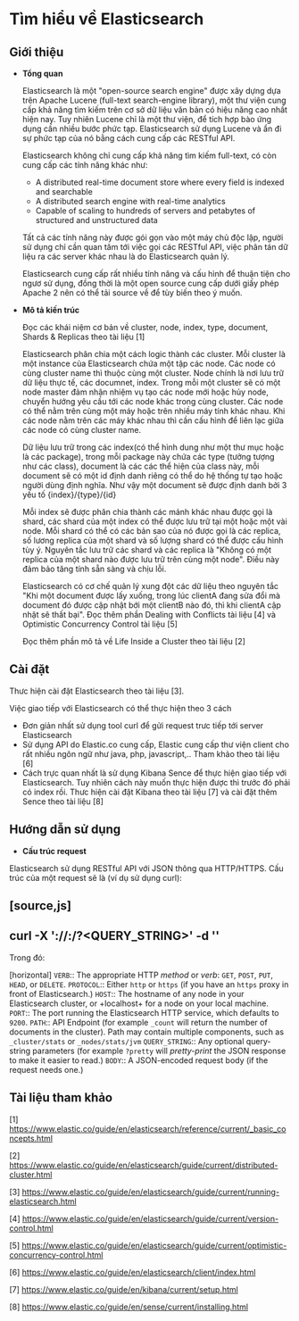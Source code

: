 # Tìm hiểu về Elasticsearch

## Giới thiệu
+ **Tổng quan**

  Elasticsearch là một "open-source search engine" được xây dựng dựa trên  Apache Lucene (full-text search-engine library), một thư viện cung cấp khả năng tìm kiếm trên cơ sở dữ liệu văn bản có hiệu năng cao nhất hiện nay. Tuy nhiên Lucene chỉ là một thư viện, để tích hợp bào ứng dụng cần nhiều bước phức tạp. Elasticsearch sử dụng Lucene và ẩn đi sự phức tạp của nó bằng cách cung cấp các RESTful API.
  
  Elasticsearch không chỉ cung cấp khả năng tìm kiếm full-text, có còn cung cấp các tính năng khác như: 
    - A distributed real-time document store where every field is indexed and searchable
    - A distributed search engine with real-time analytics
    - Capable of scaling to hundreds of servers and petabytes of structured and unstructured data
  
  Tất cả các tính năng này được gói gọn vào một máy chủ độc lập, người sử dụng chỉ cần quan tâm tới việc gọi các RESTful API, việc phân tán dữ liệu ra các server khác nhau là do Elasticsearch quản lý. 
  
  Elasticsearch cung cấp rất nhiều tính năng và cấu hình để thuận tiện cho ngươ sử dụng, đồng thời là một open source cung cấp dưới giấy phép Apache 2 nên có thể tải source về để tùy biến theo ý muốn.
  
+ **Mô tả kiến trúc**

  Đọc các khái niệm cơ bản về cluster, node, index, type, document, Shards & Replicas theo tài liệu [1]
  
  Elasticsearch phân chia một cách logic thành các cluster. Mỗi cluster là một instance của Elasticsearch chứa một tập các node. Các node có cùng cluster name thì thuộc cùng một cluster. Node chính là nơi lưu trữ dữ liệu thực tế, các documnet, index. Trong mỗi một cluster sẽ có một node master đảm nhận nhiệm vụ tạo các node mới hoặc hủy node, chuyển hướng yêu cầu tới các node khác trong cùng cluster. Các node có thể nằm trên cùng một máy hoặc trên nhiều máy tính khác nhau. Khi các node nằm trên các máy khác nhau thì cần cấu hình để liên lạc giữa các node có cùng cluster name.

  Dữ liệu lưu trữ trong các index(có thể hình dung như một thư mục hoặc là các package), trong mỗi package này chứa các type (tưởng tượng như các class), document là các các thể hiện của class này, mỗi document sẽ có một id định danh riêng có thể do hệ thống tự tạo hoặc người dùng định nghĩa. Như vậy một document sẽ được định danh bởi 3 yếu tố {index}/{type}/{id}
  
  Mỗi index sẽ được phân chia thành các mảnh khác nhau được gọi là shard, các shard của một index có thể được lưu trữ tại một hoặc một vài node. Mỗi shard có thể có các bản sao của nó được gọi là các replica, số lương replica của một shard và số lượng shard có thể được cấu hình tùy ý. Nguyên tắc lưu trữ các shard và các replica là "Không có một replica của một shard nào được lưu trữ trên cùng một node". Điều này đảm bảo tăng tính sẵn sàng và chịu lỗi.
  
  Elasticsearch có cơ chế quản lý xung đột các dữ liệu theo nguyên tắc "Khi một document được lấy xuống, trong lúc clientA đang sửa đổi mà document đó được cập nhật bới một clientB nào đó, thì khi clientA cập nhật sẽ thất bại". Đọc thêm phần Dealing with Conflicts tài liệu [4] và Optimistic Concurrency Control tài liệu [5]  
  
  Đọc thêm phần mô tả về Life Inside a Cluster theo tài liệu [2]

## Cài đặt

  Thưc hiện cài đặt Elasticsearch theo tài liệu [3].
  
  Việc giao tiếp với Elasticsearch có thể thực hiện theo 3 cách
  
  - Đơn giản nhất sử dụng tool curl để gửi request trưc tiếp tới server Elasticsearch
  - Sử dụng API do Elastic.co cung cấp, Elastic cung cấp thư viện client cho rất nhiều ngôn ngữ như java, php, javascript,.. Tham khảo theo tài liệu [6]
  - Cách trực quan nhất là sử dụng Kibana Sence để thực hiện giao tiếp với Elasticsearch. Tuy nhiên cách này muốn thực hiện được thì trước đó phải có index rồi. Thưc hiện cài đặt Kibana theo tài liệu [7] và cài đặt thêm Sence theo tài liệu [8] 

## Hướng dẫn sử dụng
  
  + **Cấu trúc request**
  
  Elasticsearch sử dụng RESTful API với JSON thông qua HTTP/HTTPS. Cấu trúc của một request sẽ là (ví dụ sử dụng curl):
  
 [source,js]
--------------------------------------------------
curl -X<VERB> '<PROTOCOL>://<HOST>:<PORT>/<PATH>?<QUERY_STRING>' -d '<BODY>'
--------------------------------------------------

Trong đó:

[horizontal]
`VERB`::            The appropriate HTTP _method_ or _verb_: `GET`, `POST`, `PUT`, `HEAD`, or `DELETE`.
`PROTOCOL`::        Either `http` or `https` (if you have an `https` proxy in front of Elasticsearch.)
`HOST`::            The hostname of any node in your Elasticsearch cluster, or +localhost+ for a node on your local machine.
`PORT`::            The port running the Elasticsearch HTTP service, which defaults to `9200`.
`PATH`::            API Endpoint (for example `_count` will return the number of documents in the cluster). Path may contain multiple components, such as `_cluster/stats` or `_nodes/stats/jvm`
`QUERY_STRING`::    Any optional query-string parameters (for example `?pretty` will _pretty-print_  the JSON response to make it easier to read.)
`BODY`::            A JSON-encoded request body (if the request needs one.)
  
  
## Tài liệu tham khảo

[1] https://www.elastic.co/guide/en/elasticsearch/reference/current/_basic_concepts.html

[2] https://www.elastic.co/guide/en/elasticsearch/guide/current/distributed-cluster.html

[3] https://www.elastic.co/guide/en/elasticsearch/guide/current/running-elasticsearch.html

[4] https://www.elastic.co/guide/en/elasticsearch/guide/current/version-control.html

[5] https://www.elastic.co/guide/en/elasticsearch/guide/current/optimistic-concurrency-control.html

[6] https://www.elastic.co/guide/en/elasticsearch/client/index.html

[7] https://www.elastic.co/guide/en/kibana/current/setup.html

[8] https://www.elastic.co/guide/en/sense/current/installing.html
